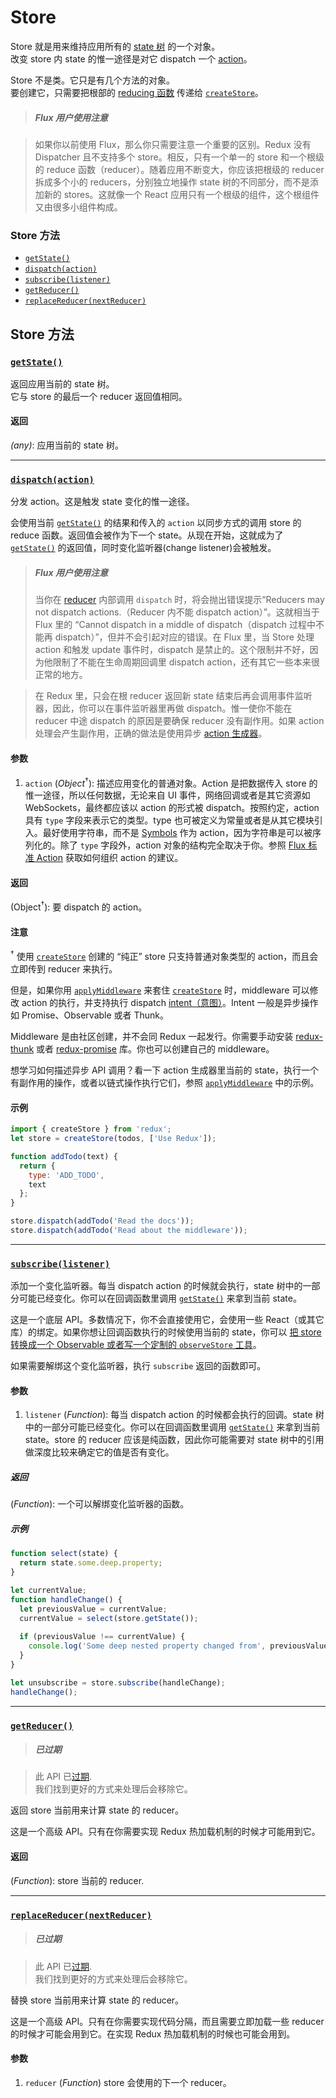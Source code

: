 # Store

Store 就是用来维持应用所有的 [state 树](../Glossary.md#state) 的一个对象。  
改变 store 内 state 的惟一途径是对它 dispatch 一个 [action](../Glossary.md#action)。

Store 不是类。它只是有几个方法的对象。  
要创建它，只需要把根部的 [reducing 函数](../Glossary.md#reducer) 传递给 [`createStore`](createStore.md)。

>##### Flux 用户使用注意

>如果你以前使用 Flux，那么你只需要注意一个重要的区别。Redux 没有 Dispatcher 且不支持多个 store。相反，只有一个单一的 store 和一个根级的 reduce 函数（reducer）。随着应用不断变大，你应该把根级的 reducer 拆成多个小的 reducers，分别独立地操作 state 树的不同部分，而不是添加新的 stores。这就像一个 React 应用只有一个根级的组件，这个根组件又由很多小组件构成。

### Store 方法

- [`getState()`](#getState)
- [`dispatch(action)`](#dispatch)
- [`subscribe(listener)`](#subscribe)
- [`getReducer()`](#getReducer)
- [`replaceReducer(nextReducer)`](#replaceReducer)

## Store 方法

### <a id='getState'></a>[`getState()`](#getState)

返回应用当前的 state 树。  
它与 store 的最后一个 reducer 返回值相同。

#### 返回

*(any)*: 应用当前的 state 树。

<hr>

### <a id='dispatch'></a>[`dispatch(action)`](#dispatch)

分发 action。这是触发 state 变化的惟一途径。

会使用当前 [`getState()`](#getState) 的结果和传入的 `action` 以同步方式的调用 store 的 reduce 函数。返回值会被作为下一个 state。从现在开始，这就成为了 [`getState()`](#getState) 的返回值，同时变化监听器(change listener)会被触发。

>##### Flux 用户使用注意
>当你在 [reducer](../Glossary.md#reducer) 内部调用 `dispatch` 时，将会抛出错误提示“Reducers may not dispatch actions.（Reducer 内不能 dispatch action）”。这就相当于 Flux 里的 “Cannot dispatch in a middle of dispatch（dispatch 过程中不能再 dispatch）”，但并不会引起对应的错误。在 Flux 里，当 Store 处理 action 和触发 update 事件时，dispatch 是禁止的。这个限制并不好，因为他限制了不能在生命周期回调里 dispatch action，还有其它一些本来很正常的地方。

>在 Redux 里，只会在根 reducer 返回新 state 结束后再会调用事件监听器，因此，你可以在事件监听器里再做 dispatch。惟一使你不能在 reducer 中途 dispatch 的原因是要确保 reducer 没有副作用。如果 action 处理会产生副作用，正确的做法是使用异步 [action 生成器](../Glossary.md#action-creator)。

#### 参数

1. `action` (*Object*<sup>†</sup>): 描述应用变化的普通对象。Action 是把数据传入 store 的惟一途径，所以任何数据，无论来自 UI 事件，网络回调或者是其它资源如 WebSockets，最终都应该以 action 的形式被 dispatch。按照约定，action 具有 `type` 字段来表示它的类型。type 也可被定义为常量或者是从其它模块引入。最好使用字符串，而不是 [Symbols](https://developer.mozilla.org/en/docs/Web/JavaScript/Reference/Global_Objects/Symbol) 作为 action，因为字符串是可以被序列化的。除了 `type` 字段外，action 对象的结构完全取决于你。参照 [Flux 标准 Action](https://github.com/acdlite/flux-standard-action) 获取如何组织 action 的建议。

#### 返回

(Object<sup>†</sup>): 要 dispatch 的 action。

#### 注意

<sup>†</sup> 使用 [`createStore`](createStore.md) 创建的 “纯正” store 只支持普通对象类型的 action，而且会立即传到 reducer 来执行。

但是，如果你用 [`applyMiddleware`](applyMiddleware.md) 来套住 [`createStore`](createStore.md) 时，middleware 可以修改 action 的执行，并支持执行 dispatch [intent（意图）](../Glossary.md#intent)。Intent 一般是异步操作如 Promise、Observable 或者 Thunk。

Middleware 是由社区创建，并不会同 Redux 一起发行。你需要手动安装 [redux-thunk](https://github.com/gaearon/redux-thunk) 或者 [redux-promise](https://github.com/acdlite/redux-promise) 库。你也可以创建自己的 middleware。

想学习如何描述异步 API 调用？看一下 action 生成器里当前的 state，执行一个有副作用的操作，或者以链式操作执行它们，参照 [`applyMiddleware`](applyMiddleware.md) 中的示例。

#### 示例

```js
import { createStore } from 'redux';
let store = createStore(todos, ['Use Redux']);

function addTodo(text) {
  return {
    type: 'ADD_TODO',
    text
  };
}

store.dispatch(addTodo('Read the docs'));
store.dispatch(addTodo('Read about the middleware'));
```

<hr>

### <a id='subscribe'></a>[`subscribe(listener)`](#subscribe)

添加一个变化监听器。每当 dispatch action 的时候就会执行，state 树中的一部分可能已经变化。你可以在回调函数里调用 [`getState()`](#getState) 来拿到当前 state。

这是一个底层 API。多数情况下，你不会直接使用它，会使用一些 React（或其它库）的绑定。如果你想让回调函数执行的时候使用当前的 state，你可以 [把 store 转换成一个 Observable 或者写一个定制的 `observeStore` 工具](https://github.com/rackt/redux/issues/303#issuecomment-125184409)。

如果需要解绑这个变化监听器，执行 `subscribe` 返回的函数即可。

#### 参数

1. `listener` (*Function*): 每当 dispatch action 的时候都会执行的回调。state 树中的一部分可能已经变化。你可以在回调函数里调用 [`getState()`](#getState) 来拿到当前 state。store 的 reducer 应该是纯函数，因此你可能需要对 state 树中的引用做深度比较来确定它的值是否有变化。

##### 返回

(*Function*): 一个可以解绑变化监听器的函数。

##### 示例

```js
function select(state) {
  return state.some.deep.property;
}

let currentValue;
function handleChange() {
  let previousValue = currentValue;
  currentValue = select(store.getState());
  
  if (previousValue !== currentValue) {
    console.log('Some deep nested property changed from', previousValue, 'to', currentValue);
  }
}

let unsubscribe = store.subscribe(handleChange);
handleChange();
```

<hr>

### <a id='getReducer'></a>[`getReducer()`](#getReducer)

>##### 已过期

>此 API 已[过期](https://github.com/rackt/redux/issues/350).  
>我们找到更好的方式来处理后会移除它。

返回 store 当前用来计算 state 的 reducer。

这是一个高级 API。只有在你需要实现 Redux 热加载机制的时候才可能用到它。

#### 返回

(*Function*): store 当前的 reducer.

<hr>

### <a id='replaceReducer'></a>[`replaceReducer(nextReducer)`](#replaceReducer)

>##### 已过期

>此 API 已[过期](https://github.com/rackt/redux/issues/350).  
>我们找到更好的方式来处理后会移除它。

替换 store 当前用来计算 state 的 reducer。

这是一个高级 API。只有在你需要实现代码分隔，而且需要立即加载一些 reducer 的时候才可能会用到它。在实现 Redux 热加载机制的时候也可能会用到。

#### 参数

1. `reducer` (*Function*) store 会使用的下一个 reducer。
